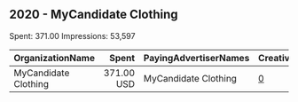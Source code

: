 ## 2020 - MyCandidate Clothing 
Spent: 371.00
Impressions: 53,597

|OrganizationName|Spent|PayingAdvertiserNames|CreativeUrls|Impressions|Genders|AgeBrackets|CountryCodes|BillingAddresses|CandidateBallotInformation|
|:---|---:|:---|:---|---:|:---|:---|:---|:---|:---|
|MyCandidate Clothing|371.00 USD|MyCandidate Clothing|[0](https://www.snap.com/political-ads/asset/5b34109bf403b090818988b90f3811922f4dd7b71ba56571906a0cb9d69051cf?mediaType=mp4)|53,597|||united states|US||
